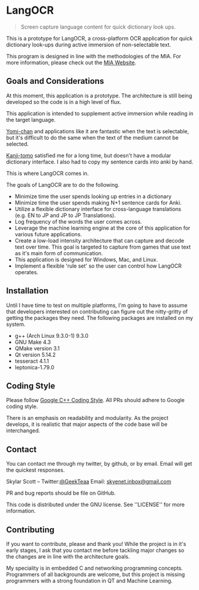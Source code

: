 # LangOCR
> Screen capture language content for quick dictionary look ups.

This is a prototype for LangOCR, a cross-platform OCR application for
quick dictionary look-ups during active immersion of non-selectable
text.

This program is designed in line with the methodologies of the
MIA. For more information, please check out the [MIA
Website](https://massimmersionapproach.com/).

## Goals and Considerations
At this moment, this application is a prototype. The architecture is
still being developed so the code is in a high level of flux.

This application is intended to supplement active immersion while
reading in the target
language. 

[Yomi-chan](https://foosoft.net/projects/yomichan/) and
applications like it are fantastic when the text is selectable, but
it's difficult to do the same when the text of the medium cannot be
selected. 

[Kanji-tomo](https://github.com/sakarika/kanjitomo-ocr) satisfied me
for a long time, but doesn't have a modular dictionary interface. I
also had to copy my sentence cards into anki by hand. 

This is where LangOCR comes in.

The goals of LangOCR are to do the following.

* Minimize time the user spends looking up entries in a dictionary
* Minimize time the user spends making N+1 sentence cards for Anki. 
* Utilize a flexible dictionary interface for cross-language
  translations (e.g. EN to JP and JP to JP Translations).
* Log frequency of the words the user comes across.
* Leverage the machine learning engine at the core of this application
  for various future applications.
* Create a low-load intensity architecture that can capture and decode
  text over time. This goal is targeted to capture from games that
  use text as it's main form of communication.
* This application is designed for Windows, Mac, and Linux.
* Implement a flexible 'rule set' so the user can control how LangOCR
  operates.

## Installation
Until I have time to test on multiple platforms, I'm going to have to
assume that developers interested on contributing can figure out the
nitty-gritty of getting the packages they need. The following packages
are installed on my system.

* g++ (Arch Linux 9.3.0-1) 9.3.0
* GNU Make 4.3
* QMake version 3.1
* Qt version 5.14.2
* tesseract 4.1.1
* leptonica-1.79.0

## Coding Style
Please follow [Google C++ Coding
Style](https://google.github.io/styleguide/cppguide.html). All PRs
should adhere to Google coding style.

There is an emphasis on readability and modularity. As the project
develops, it is realistic that major aspects of the code base will be
interchanged.

## Contact
You can contact me through my twitter, by github, or by email. Email
will get the quickest responses.

Skylar Scott – 
Twitter:[@GeekTeaa](https://twitter.com/GeekTeaa)
Email: skyenet.inbox@gmail.com

PR and bug reports should be file on GitHub. 

This code is distributed under the GNU license. See ''LICENSE'' for
more information.

## Contributing
If you want to contribute, please and thank you! While the project is
in it's early stages, I ask that you contact me before tackling major
changes so the changes are in line with the architecture goals.

My speciality is in embedded C and networking programming
concepts. Programmers of all backgrounds are welcome, but this project
is missing programmers with a strong foundation in QT and Machine
Learning. 

